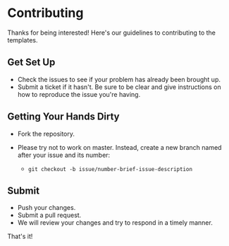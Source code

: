# Contributing

Thanks for being interested! Here's our guidelines to contributing to the templates.

## Get Set Up

- Check the issues to see if your problem has already been brought up.
- Submit a ticket if it hasn't. Be sure to be clear and give instructions on how to reproduce the issue you're having.

## Getting Your Hands Dirty

- Fork the repository.
- Please try not to work on master. Instead, create a new branch named after your issue and its number:

  - `git checkout -b issue/number-brief-issue-description`

## Submit

- Push your changes.
- Submit a pull request.
- We will review your changes and try to respond in a timely manner.

That's it!
